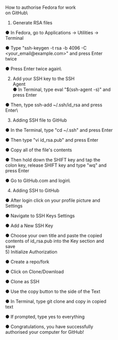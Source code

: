 How to authorise Fedora for work\
on GitHub\
1) Generate RSA files

● In Fedora, go to Applications → Utilities →\
Terminal

● Type "ssh-keygen -t rsa -b 4096 -C\
\<your\_email\@example.com\>" and press Enter\
twice

● Press Enter twice again\

2) Add your SSH key to the SSH\
Agent\
● In Terminal, type eval "\$(ssh-agent -s)" and\
press Enter

● Then, type ssh-add \~/.ssh/id\_rsa and press\
Enter\

3) Adding SSH file to GitHub

● In the Terminal, type "cd \~/.ssh" and press Enter

● Then type "vi id\_rsa.pub" and press Enter

● Copy all of the file's contents

● Then hold down the SHIFT key and tap the\
colon key, release SHIFT key and type "wq" and\
press Enter

● Go to GitHub.com and login\

4) Adding SSH to GitHub

● After login click on your profile picture and\
Settings

● Navigate to SSH Keys Settings

● Add a New SSH Key

● Choose your own title and paste the copied\
contents of id\_rsa.pub into the Key section and\
save\
5) Initialize Authorization

● Create a repo/fork

● Click on Clone/Download

● Clone as SSH

● Use the copy button to the side of the Text

● In Terminal, type git clone and copy in copied\
text

● If prompted, type yes to everything

● Congratulations, you have successfully\
authorised your computer for GitHub!

